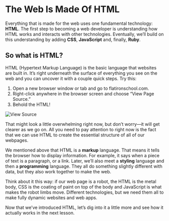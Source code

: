 # The Web Is Made Of HTML

Everything that is made for the web uses one fundamental technology: __HTML__. The first step to becoming a web developer is understanding how HTML works and interacts with other technologies. Eventually, we’ll build on this understanding by adding __CSS__, __JavaScript__ and, finally, __Ruby__.

## So what is HTML?

HTML (Hypertext Markup Language) is the basic language that websites are built in. It’s right underneath the surface of everything you see on the web and you can uncover it with a couple quick steps. Try this:

1. Open a new browser window or tab and go to flatironschool.com.
2. Right-click anywhere in the browser screen and choose “View Page Source.”
3. Behold the HTML!

![View Source](https://web-dev-readme-photos.s3.amazonaws.com/js/web-is-html-view-source.png)

That might look a little overwhelming right now, but don’t worry—it will get clearer as we go on. All you need to pay attention to right now is the fact that we can use HTML to create the essential structure of all of our webpages.

We mentioned above that HTML is a __markup__ language. That means it tells the browser how to display information. For example, it says when a piece of text is a paragraph, or a link. Later, we’ll also meet a __styling__ language and then a __programming__ language. They all do something slightly different with data, but they also work together to make the web.

Think about it this way: if our web page is a robot, the HTML is the metal body, CSS is the coating of paint on top of the body and JavaScript is what makes the robot limbs move. Different technologies, but we need them all to make fully dynamic websites and web apps.

Now that we’ve introduced HTML, let’s dig into it a little more and see how it actually works in the next lesson.
